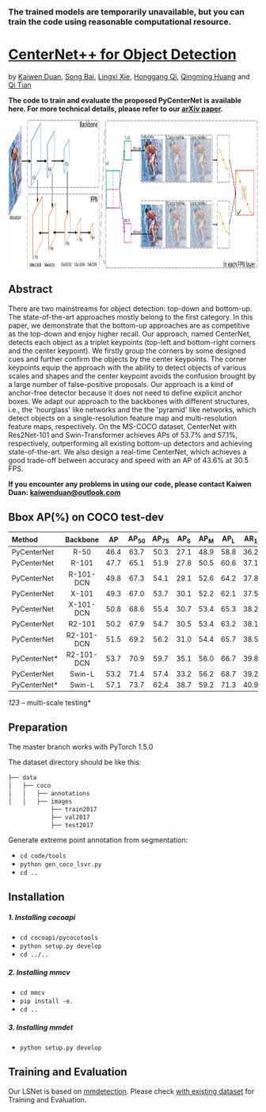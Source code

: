### The trained models are temporarily unavailable, but you can train the code using reasonable computational resource.

# [CenterNet++ for Object Detection](https://arxiv.org/abs/2204.08394)

by [Kaiwen Duan](https://scholar.google.com/citations?hl=zh-CN&user=TFHRaZUAAAAJ&scilu=&scisig=AMD79ooAAAAAXLv9_7ddy26i4c6z5n9agk05m97faUdN&gmla=AJsN-F78W-h98Pb2H78j6lTKbjdn0fklhe2X_8CCPqRU2fC4KJEIbllhD2c5F0irMR3zDiehKt_SH26N2MHI1HlUMw6qRba9HMbiP3vnQfJqD82FrMAPdlU&sciund=10706678259143520926&gmla=AJsN-F5cOpNUdnI6YrZ9joRa6JE2nP6wFKU1GKVkNIfCmmgjk431Lg2BYCS6wn5WWZxdnzBjLfaUwdUJtvPXo53vfoOQoTGP5fHh2X0cCssVtXm8BI4PaM3_oQvKYtCx7o1wivIt1l49sDK6AZPvHLMxxPbC4GbZ1Q&sciund=10445692451499027349), [Song Bai](http://songbai.site/), [Lingxi Xie](http://lingxixie.com/Home.html), [Honggang Qi](http://people.ucas.ac.cn/~hgqi), [Qingming Huang](https://scholar.google.com/citations?user=J1vMnRgAAAAJ&hl=zh-CN) and [Qi Tian](https://scholar.google.com/citations?user=61b6eYkAAAAJ&hl=zh-CN)

**The code to train and evaluate the proposed PyCenterNet is available here. For more technical details, please refer to our [arXiv paper](https://arxiv.org/abs/2204.08394).**

<div align=center>
<img src=https://github.com/Duankaiwen/PyCenterNet/blob/master/code/demo/PyCenterNet.png width = "1000" height = "300" alt="" align=center />
</div>

## Abstract

  There are two mainstreams for object detection: top-down and bottom-up. The state-of-the-art approaches mostly belong to the first category. In this paper, we demonstrate that the bottom-up approaches are as competitive as the top-down and enjoy higher recall. Our approach, named CenterNet, detects each object as a triplet keypoints (top-left and bottom-right corners and the center keypoint). We firstly group the corners by some designed cues and further confirm the objects by the center keypoints. The corner keypoints equip the approach with the ability to detect objects of various scales and shapes and the center keypoint avoids the confusion brought by a large number of false-positive proposals. Our approach is a kind of anchor-free detector because it does not need to define explicit anchor boxes. We adapt our approach to the backbones with different structures, i.e., the 'hourglass' like networks and the the 'pyramid' like networks, which detect objects on a single-resolution feature map and multi-resolution feature maps, respectively. On the MS-COCO dataset, CenterNet with Res2Net-101 and Swin-Transformer achieves APs of 53.7% and 57.1%, respectively, outperforming all existing bottom-up detectors and achieving state-of-the-art. We also design a real-time CenterNet, which achieves a good trade-off between accuracy and speed with an AP of 43.6% at 30.5 FPS.

**If you encounter any problems in using our code, please contact Kaiwen Duan: kaiwenduan@outlook.com**

## Bbox AP(%) on COCO test-dev
|Method          |  Backbone       | AP  | AP<sub>50</sub>  | AP<sub>75</sub> | AP<sub>S</sub> | AP<sub>M</sub> | AP<sub>L</sub> | AR<sub>1</sub> | AR<sub>10</sub> | AR<sub>100</sub> | AR<sub>S</sub>  | AR<sub>M</sub> | AR<sub>L</sub> |
| :------------- | :-------:       | :--:| :-------------:  | :-------------: | :------------: | :------------: | :------------: | :------------: | :------------:  | :------------:   | :------------:  | :------------: | :------------: |
| PyCenterNet    | R-50            | 46.4 |     63.7        |       50.3      |      27.1      |      48.9      |      58.8      |       36.2     |       60.0      |     64.2       |      41.1       | 68.5 |     81.9        |
| PyCenterNet    | R-101           | 47.7 |     65.1        |       51.9      |      27.8      |      50.5      |      60.6      |       37.1     |       61.1   |         65.4       |      41.6       | 70.0 |     83.4        |
| PyCenterNet    | R-101-DCN       | 49.8 |     67.3        |       54.1      |      29.1      |      52.6      |      64.2      |       37.8     |       62.0   |         66.3       |      43.6       | 70.8 |     84.0        |
| PyCenterNet    | X-101           | 49.3 |     67.0        |       53.7      |      30.1      |      52.2      |      62.1      |       37.5     |       61.8   |         66.0       |      43.9       | 70.2 |     83.2        |
| PyCenterNet    | X-101-DCN       | 50.8 |     68.6        |       55.4      |      30.7      |      53.4      |      65.3      |       38.2     |       62.7   |         66.9       |      44.9       | 71.0 |     84.6        |
| PyCenterNet    | R2-101          | 50.2 |     67.9        |       54.7      |      30.5      |      53.4      |      63.2      |       38.1     |       62.7   |         67.0       |      44.8       | 71.6 |     84.0        |
| PyCenterNet    | R2-101-DCN      | 51.5 |     69.2        |       56.2      |      31.0      |      54.4      |      65.7      |       38.5     |       63.1   |         67.5       |      45.6       | 71.7 |     84.6        |
| PyCenterNet*   | R2-101-DCN      | 53.7 |     70.9        |       59.7      |      35.1      |      56.0      |      66.7      |       39.8     |       66.6   |         71.8       |      54.3       | 74.5 |     86.2        |
| PyCenterNet    | Swin-L          | 53.2 |     71.4        |       57.4      |      33.2      |      56.2      |      68.7      |       39.2     |       61.6   |         64.0       |      43.2       | 67.7 |     80.7        |
| PyCenterNet*   | Swin-L          | 57.1 |     73.7        |       62.4      |      38.7      |      59.2      |      71.3      |       40.9     |       67.4   |         72.2       |      54.8       | 75.1 |     86.8        |

*123* – multi-scale testing*
 
## Preparation
The master branch works with PyTorch 1.5.0

The dataset directory should be like this:
```plain
├── data
│   ├── coco
│   │   ├── annotations
│   │   ├── images
            ├── train2017
            ├── val2017
            ├── test2017
```

Generate extreme point annotation from segmentation:
- ```cd code/tools```
- ```python gen_coco_lsvr.py```
- ```cd ..```

## Installation

##### 1. Installing cocoapi 
- ```cd cocoapi/pycocotools```
- ```python setup.py develop```
- ```cd ../..```

##### 2. Installing mmcv 
- ```cd mmcv```
- ```pip install -e.```
- ```cd ..```

##### 3. Installing mmdet 
- ```python setup.py develop```

## Training and Evaluation
Our LSNet is based on [mmdetection](https://github.com/open-mmlab/mmdetection). Please check [with existing dataset](https://github.com/open-mmlab/mmdetection/blob/master/docs/1_exist_data_model.md) for Training and Evaluation.




